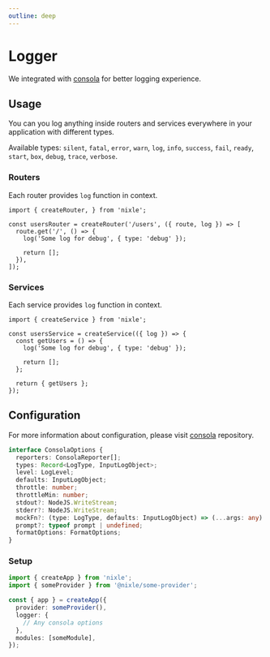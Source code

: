 ```yaml
---
outline: deep
---
```


# Logger

We integrated with [consola](https://github.com/unjs/consola) for better logging experience.

## Usage

You can you log anything inside routers and services everywhere in your application with different types.

Available types: `silent`, `fatal`, `error`, `warn`, `log`, `info`, `success`, `fail`, `ready`, `start`, `box`, `debug`, `trace`, `verbose`.

### Routers

Each router provides `log` function in context.

```ts{5}
import { createRouter, } from 'nixle';

const usersRouter = createRouter('/users', ({ route, log }) => [
  route.get('/', () => {
    log('Some log for debug', { type: 'debug' });

    return [];
  }),
]);
```

### Services

Each service provides `log` function in context.

```ts{5}
import { createService } from 'nixle';

const usersService = createService(({ log }) => {
  const getUsers = () => {
    log('Some log for debug', { type: 'debug' });

    return [];
  };

  return { getUsers };
});
```

## Configuration

For more information about configuration, please visit [consola](https://github.com/unjs/consola) repository.

```ts
interface ConsolaOptions {
  reporters: ConsolaReporter[];
  types: Record<LogType, InputLogObject>;
  level: LogLevel;
  defaults: InputLogObject;
  throttle: number;
  throttleMin: number;
  stdout?: NodeJS.WriteStream;
  stderr?: NodeJS.WriteStream;
  mockFn?: (type: LogType, defaults: InputLogObject) => (...args: any) => void;
  prompt?: typeof prompt | undefined;
  formatOptions: FormatOptions;
}
```

### Setup

```ts
import { createApp } from 'nixle';
import { someProvider } from '@nixle/some-provider';

const { app } = createApp({
  provider: someProvider(),
  logger: {
    // Any consola options
  },
  modules: [someModule],
});
```
